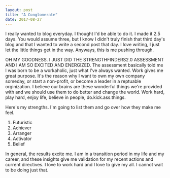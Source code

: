```yaml
---
layout: post
title: "A Conglomerate"
date: 2017-08-27
---
```


I really wanted to blog everyday. I thought I'd be able to do it. I made it 2.5 days. You would assume three, but I know I didn't truly finish that third day's blog and that I wanted to write a second post that day. I love writing, I just let the little things get in the way. Anyways, this is me pushing through.

OH MY GOODNESS. I JUST DID THE STRENGTHFINDERS2.0 ASSESSMENT AND I AM SO EXCITED AND ENERGIZED. The assessment basically told me I was born to be a workaholic, just what I've always wanted. Work gives me great purpose. It's the reason why I want to own my own company someday, or start a non-profit, or become a leader in a reptuable orginization. I believe our brains are these wonderful things we're provided with and we should use them to do better and change the world. Work hard, play hard, enjoy life, believe in people, do.kick.ass.things.

Here's my strengths. I'm going to list them and go over how they make me feel.

1. Futuristic
2. Achiever
3. Arranger
4. Activator
5. Belief

In general, the results excite me. I am in a transition period in my life and my career, and these insights give me validation for my recent actions and current directives. I love to work hard and I love to give my all. I cannot wait to be doing just that. 
